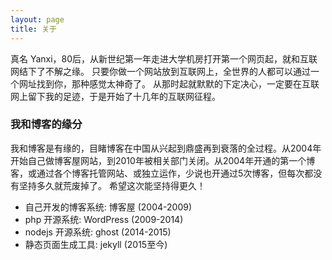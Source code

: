 ```yaml
---
layout: page
title: 关于
---
```


真名 Yanxi，80后，从新世纪第一年走进大学机房打开第一个网页起，就和互联网结下了不解之缘。
只要你做一个网站放到互联网上，全世界的人都可以通过一个网址找到你，那种感觉太神奇了。
从那时起就默默的下定决心，一定要在互联网上留下我的足迹，于是开始了十几年的互联网征程。


### 我和博客的缘分

我和博客是有缘的，目睹博客在中国从兴起到鼎盛再到衰落的全过程。从2004年开始自己做博客屋网站，到2010年被相关部门关闭。从2004年开通的第一个博客，或通过各个博客托管网站、或独立运作，少说也开通过5次博客，但每次都没有坚持多久就荒废掉了。
希望这次能坚持得更久！

* 自己开发的博客系统: 博客屋 (2004-2009)
* php 开源系统: WordPress (2009-2014)
* nodejs 开源系统: ghost (2014-2015)
* 静态页面生成工具: jekyll (2015至今)
